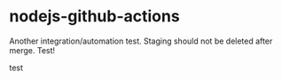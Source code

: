 # nodejs-github-actions

Another integration/automation test. Staging should not be deleted after merge. Test!

test
